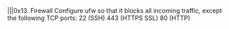 |||0x13. Firewall
Configure ufw so that it blocks all incoming traffic, except the following TCP ports:
22 (SSH)
443 (HTTPS SSL)
80 (HTTP)
